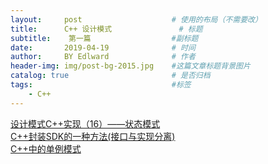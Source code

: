 ```yaml
---
layout:     post                    # 使用的布局（不需要改）
title:      C++ 设计模式               # 标题 
subtitle:    第一篇                  #副标题
date:       2019-04-19              # 时间
author:     BY Edlward              # 作者
header-img: img/post-bg-2015.jpg    #这篇文章标题背景图片
catalog: true                       # 是否归档
tags:                               #标签
    - C++
---
```

[设计模式C++实现（16）——状态模式](https://blog.csdn.net/wuzhekai1985/article/details/6675799)  
[C++封装SDK的一种方法(接口与实现分离)](https://blog.csdn.net/u011583798/article/details/79615756)  
[C++中的单例模式](https://www.cnblogs.com/xiehongfeng100/p/4781013.html)  

